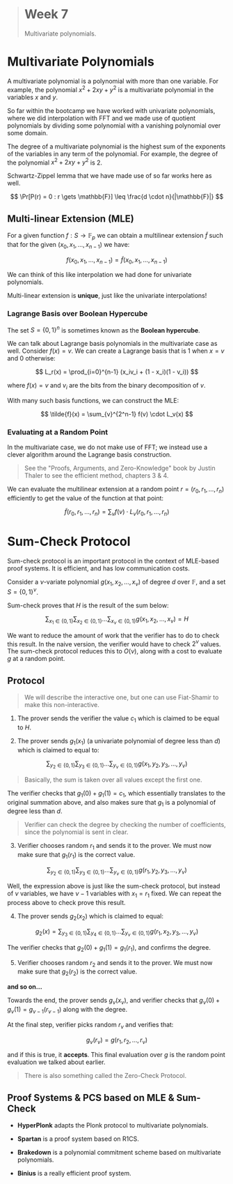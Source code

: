 > # Week 7
>
> Multivariate polynomials.

# Multivariate Polynomials

A multivariate polynomial is a polynomial with more than one variable. For example, the polynomial $x^2 + 2xy + y^2$ is a multivariate polynomial in the variables $x$ and $y$.

So far within the bootcamp we have worked with univariate polynomials, where we did interpolation with FFT and we made use of quotient polynomials by dividing some polynomial with a vanishing polynomial over some domain.

The degree of a multivariate polynomial is the highest sum of the exponents of the variables in any term of the polynomial. For example, the degree of the polynomial $x^2 + 2xy + y^2$ is 2.

Schwartz-Zippel lemma that we have made use of so far works here as well.

$$
\Pr[P(r) = 0 : r \gets \mathbb{F}] \leq \frac{d \cdot n}{|\mathbb{F}|}
$$

## Multi-linear Extension (MLE)

For a given function $f : S \to \mathbb{F}_p$ we can obtain a multilinear extension $\tilde{f}$ such that for the given $(x_0, x_1, \ldots, x_{n-1})$ we have:

$$
f(x_0, x_1, \ldots, x_{n-1}) = \tilde{f}(x_0, x_1, \ldots, x_{n-1})
$$

We can think of this like interpolation we had done for univariate polynomials.

Multi-linear extension is **unique**, just like the univariate interpolations!

### Lagrange Basis over Boolean Hypercube

The set $S = \{0, 1\}^n$ is sometimes known as the **Boolean hypercube**.

We can talk about Lagrange basis polynomials in the multivariate case as well. Consider $f(x) = v$. We can create a Lagrange basis that is 1 when $x = v$ and 0 otherwise:

$$
L_r(x) = \prod_{i=0}^{n-1} (x_iv_i + (1 - x_i)(1 - v_i))
$$

where $f(x) = v$ and $v_i$ are the bits from the binary decomposition of $v$.

With many such basis functions, we can construct the MLE:

$$
\tilde{f}(x) = \sum_{v}^{2^n-1} f(v) \cdot L_v(x)
$$

### Evaluating at a Random Point

In the multivariate case, we do not make use of FFT; we instead use a clever algorithm around the Lagrange basis construction.

> See the "Proofs, Arguments, and Zero-Knowledge" book by Justin Thaler to see the efficient method, chapters 3 & 4.

We can evaluate the multilinear extension at a random point $r = (r_0, r_1, \ldots, r_n)$ efficiently to get the value of the function at that point:

$$
\tilde{f}(r_0, r_1, \ldots, r_n) = \sum_{v} f(v) \cdot L_v(r_0, r_1, \ldots, r_n)
$$

# Sum-Check Protocol

Sum-check protocol is an important protocol in the context of MLE-based proof systems. It is efficient, and has low communication costs.

Consider a $\nu$-variate polynomial $g(x_1, x_2, \ldots, x_\nu)$ of degree $d$ over $\mathbb{F}$, and a set $S = \{0, 1\}^\nu$.

Sum-check proves that $H$ is the result of the sum below:

$$
\sum_{x_1\in\{0, 1\}}\sum_{x_2\in\{0, 1\}}\ldots\sum_{x_\nu\in\{0, 1\}}g(x_1, x_2, \ldots, x_\nu) = H
$$

We want to reduce the amount of work that the verifier has to do to check this result. In the naive version, the verifier would have to check $2^\nu$ values. The sum-check protocol reduces this to $O(\nu)$, along with a cost to evaluate $g$ at a random point.

## Protocol

> We will describe the interactive one, but one can use Fiat-Shamir to make this non-interactive.

1. The prover sends the verifier the value $c_1$ which is claimed to be equal to $H$.

2. The prover sends $g_1(x_1)$ (a univariate polynomial of degree less than $d$) which is claimed to equal to:

$$
\sum_{y_2\in\{0, 1\}}\sum_{y_3\in\{0, 1\}}\ldots\sum_{y_\nu\in\{0, 1\}}g(x_1, y_2, y_3, \ldots, y_\nu)
$$

> Basically, the sum is taken over all values except the first one.

The verifier checks that $g_1(0) + g_1(1) = c_1$, which essentially translates to the original summation above, and also makes sure that $g_1$ is a polynomial of degree less than $d$.

> Verifier can check the degree by checking the number of coefficients, since the polynomial is sent in clear.

3. Verifier chooses random $r_1$ and sends it to the prover. We must now make sure that $g_1(r_1)$ is the correct value.

$$
\sum_{y_2\in\{0, 1\}}\sum_{y_3\in\{0, 1\}}\ldots\sum_{y_\nu\in\{0, 1\}}g(r_1, y_2, y_3, \ldots, y_\nu)
$$

Well, the expression above is just like the sum-check protocol, but instead of $\nu$ variables, we have $\nu - 1$ variables with $x_1 = r_1$ fixed. We can repeat the process above to check prove this result.

4. The prover sends $g_2(x_2)$ which is claimed to equal:

$$
g_2(x) = \sum_{y_3\in\{0, 1\}}\sum_{y_4\in\{0, 1\}}\ldots\sum_{y_\nu\in\{0, 1\}}g(r_1, x_2, y_3, \ldots, y_\nu)
$$

The verifier checks that $g_2(0) + g_1(1) = g_1(r_1)$, and confirms the degree.

5. Verifier chooses random $r_2$ and sends it to the prover. We must now make sure that $g_2(r_2)$ is the correct value.

**and so on...**

Towards the end, the prover sends $g_\nu(x_\nu)$, and verifier checks that $g_\nu(0) + g_\nu(1) = g_{\nu-1}(r_{\nu-1})$ along with the degree.

At the final step, verifier picks random $r_\nu$ and verifies that:

$$
g_\nu(r_\nu) = g(r_1, r_2, \ldots, r_\nu)
$$

and if this is true, it **accepts**. This final evaluation over $g$ is the random point evaluation we talked about earlier.

> There is also something called the Zero-Check Protocol.

## Proof Systems & PCS based on MLE & Sum-Check

- **HyperPlonk** adapts the Plonk protocol to multivariate polynomials.

- **Spartan** is a proof system based on R1CS.

- **Brakedown** is a polynomial commitment scheme based on multivariate polynomials.

- **Binius** is a really efficient proof system.
